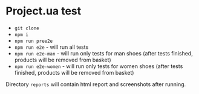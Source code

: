# Project.ua test

- `git clone`
- `npm i`
- `npm run pree2e`
- `npm run e2e` - will run all tests
- `npm run e2e-man` - will run only tests for man shoes (after tests finished, products will be removed from basket)
- `npm run e2e-women` - will run only tests for women shoes (after tests finished, products will be removed from basket)

Directory `reports` will contain html report and screenshots after running. 

